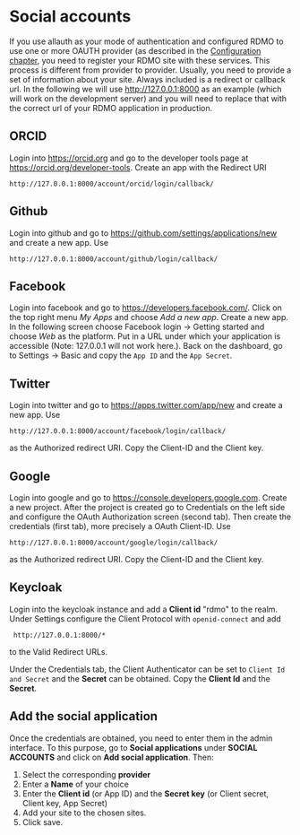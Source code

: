 # Social accounts

If you use allauth as your mode of authentication and configured RDMO to use one or more OAUTH provider (as described in the [Configuration chapter](../configuration/authentication/allauth.html), you need to register your RDMO site with these services. This process is different from provider to provider. Usually, you need to provide a set of information about your site. Always included is a redirect or callback url. In the following we will use http://127.0.0.1:8000 as an example (which will work on the development server) and you will need to replace that with the correct url of your RDMO application in production.

## ORCID
Login into <https://orcid.org> and go to the developer tools page at <https://orcid.org/developer-tools>. Create an app with the Redirect URI
```
http://127.0.0.1:8000/account/orcid/login/callback/
```

## Github
Login into github and go to <https://github.com/settings/applications/new> and create a new app. Use
```
http://127.0.0.1:8000/account/github/login/callback/
```

## Facebook
Login into facebook and go to <https://developers.facebook.com/>. Click on the top right menu *My Apps* and choose *Add a new app*. Create a new app. In the following screen choose Facebook login -> Getting started and choose *Web* as the platform. Put in a URL under which your application is accessible (Note: 127.0.0.1 will not work here.). Back on the dashboard, go to Settings -> Basic and copy the `App ID` and the `App Secret`.


## Twitter
Login into twitter and go to <https://apps.twitter.com/app/new> and create a new app. Use
```
http://127.0.0.1:8000/account/facebook/login/callback/
```
as the Authorized redirect URI. Copy the Client-ID and the Client key.

## Google
Login into google and go to <https://console.developers.google.com>. Create a new project. After the project is created go to Credentials on the left side and configure the OAuth Authorization screen (second tab). Then create the credentials (first tab), more precisely a OAuth Client-ID. Use
```
http://127.0.0.1:8000/account/google/login/callback/
```
as the Authorized redirect URI. Copy the Client-ID and the Client key.

## Keycloak

Login into the keycloak instance and add a **Client id** "rdmo" to the realm. Under Settings configure  the Client Protocol with `openid-connect` and add
```
 http://127.0.0.1:8000/*
 ```
 to the Valid Redirect URLs.

 Under the Credentials tab, the Client Authenticator can be set to `Client Id and Secret` and the **Secret** can be obtained. Copy the **Client Id** and the **Secret**.  


## Add the social application
 Once the credentials are obtained, you need to enter them in the admin interface. To this purpose, go to **Social applications** under **SOCIAL ACCOUNTS** and click on **Add social application**. Then:

1. Select the corresponding **provider**
1. Enter a **Name** of your choice
1. Enter the **Client id** (or App ID) and the **Secret key** (or Client secret, Client key, App Secret)
1. Add your site to the chosen sites.
1. Click save.
